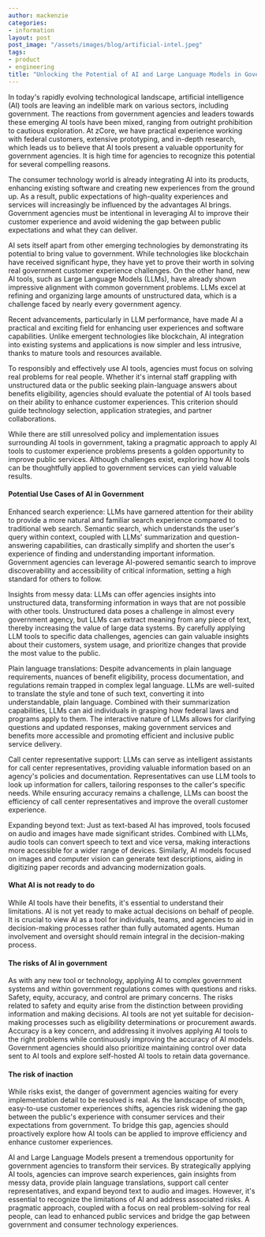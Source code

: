 ```yaml
---
author: mackenzie
categories:
- information
layout: post
post_image: "/assets/images/blog/artificial-intel.jpeg"
tags:
- product
- engineering
title: "Unlocking the Potential of AI and Large Language Models in Government"
---
```


In today's rapidly evolving technological landscape, artificial intelligence (AI) tools are leaving an indelible mark on various sectors, including government. The reactions from government agencies and leaders towards these emerging AI tools have been mixed, ranging from outright prohibition to cautious exploration. At zCore, we have practical experience working with federal customers, extensive prototyping, and in-depth research, which leads us to believe that AI tools present a valuable opportunity for government agencies. It is high time for agencies to recognize this potential for several compelling reasons.

The consumer technology world is already integrating AI into its products, enhancing existing software and creating new experiences from the ground up. As a result, public expectations of high-quality experiences and services will increasingly be influenced by the advantages AI brings. Government agencies must be intentional in leveraging AI to improve their customer experience and avoid widening the gap between public expectations and what they can deliver.

AI sets itself apart from other emerging technologies by demonstrating its potential to bring value to government. While technologies like blockchain have received significant hype, they have yet to prove their worth in solving real government customer experience challenges. On the other hand, new AI tools, such as Large Language Models (LLMs), have already shown impressive alignment with common government problems. LLMs excel at refining and organizing large amounts of unstructured data, which is a challenge faced by nearly every government agency.

Recent advancements, particularly in LLM performance, have made AI a practical and exciting field for enhancing user experiences and software capabilities. Unlike emergent technologies like blockchain, AI integration into existing systems and applications is now simpler and less intrusive, thanks to mature tools and resources available.

To responsibly and effectively use AI tools, agencies must focus on solving real problems for real people. Whether it's internal staff grappling with unstructured data or the public seeking plain-language answers about benefits eligibility, agencies should evaluate the potential of AI tools based on their ability to enhance customer experiences. This criterion should guide technology selection, application strategies, and partner collaborations.

While there are still unresolved policy and implementation issues surrounding AI tools in government, taking a pragmatic approach to apply AI tools to customer experience problems presents a golden opportunity to improve public services. Although challenges exist, exploring how AI tools can be thoughtfully applied to government services can yield valuable results.

#### Potential Use Cases of AI in Government

Enhanced search experience: LLMs have garnered attention for their ability to provide a more natural and familiar search experience compared to traditional web search. Semantic search, which understands the user's query within context, coupled with LLMs' summarization and question-answering capabilities, can drastically simplify and shorten the user's experience of finding and understanding important information. Government agencies can leverage AI-powered semantic search to improve discoverability and accessibility of critical information, setting a high standard for others to follow.

Insights from messy data: LLMs can offer agencies insights into unstructured data, transforming information in ways that are not possible with other tools. Unstructured data poses a challenge in almost every government agency, but LLMs can extract meaning from any piece of text, thereby increasing the value of large data systems. By carefully applying LLM tools to specific data challenges, agencies can gain valuable insights about their customers, system usage, and prioritize changes that provide the most value to the public.

Plain language translations: Despite advancements in plain language requirements, nuances of benefit eligibility, process documentation, and regulations remain trapped in complex legal language. LLMs are well-suited to translate the style and tone of such text, converting it into understandable, plain language. Combined with their summarization capabilities, LLMs can aid individuals in grasping how federal laws and programs apply to them. The interactive nature of LLMs allows for clarifying questions and updated responses, making government services and benefits more accessible and promoting efficient and inclusive public service delivery.

Call center representative support: LLMs can serve as intelligent assistants for call center representatives, providing valuable information based on an agency's policies and documentation. Representatives can use LLM tools to look up information for callers, tailoring responses to the caller's specific needs. While ensuring accuracy remains a challenge, LLMs can boost the efficiency of call center representatives and improve the overall customer experience.

Expanding beyond text: Just as text-based AI has improved, tools focused on audio and images have made significant strides. Combined with LLMs, audio tools can convert speech to text and vice versa, making interactions more accessible for a wider range of devices. Similarly, AI models focused on images and computer vision can generate text descriptions, aiding in digitizing paper records and advancing modernization goals.

#### What AI is not ready to do

While AI tools have their benefits, it's essential to understand their limitations. AI is not yet ready to make actual decisions on behalf of people. It is crucial to view AI as a tool for individuals, teams, and agencies to aid in decision-making processes rather than fully automated agents. Human involvement and oversight should remain integral in the decision-making process.

#### The risks of AI in government

As with any new tool or technology, applying AI to complex government systems and within government regulations comes with questions and risks. Safety, equity, accuracy, and control are primary concerns. The risks related to safety and equity arise from the distinction between providing information and making decisions. AI tools are not yet suitable for decision-making processes such as eligibility determinations or procurement awards. Accuracy is a key concern, and addressing it involves applying AI tools to the right problems while continuously improving the accuracy of AI models. Government agencies should also prioritize maintaining control over data sent to AI tools and explore self-hosted AI tools to retain data governance.

#### The risk of inaction

While risks exist, the danger of government agencies waiting for every implementation detail to be resolved is real. As the landscape of smooth, easy-to-use customer experiences shifts, agencies risk widening the gap between the public's experience with consumer services and their expectations from government. To bridge this gap, agencies should proactively explore how AI tools can be applied to improve efficiency and enhance customer experiences.

AI and Large Language Models present a tremendous opportunity for government agencies to transform their services. By strategically applying AI tools, agencies can improve search experiences, gain insights from messy data, provide plain language translations, support call center representatives, and expand beyond text to audio and images. However, it's essential to recognize the limitations of AI and address associated risks. A pragmatic approach, coupled with a focus on real problem-solving for real people, can lead to enhanced public services and bridge the gap between government and consumer technology experiences.
